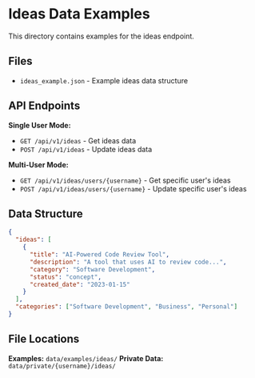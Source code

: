 # Ideas Data Examples

This directory contains examples for the ideas endpoint.

## Files

- `ideas_example.json` - Example ideas data structure

## API Endpoints

**Single User Mode:**
- `GET /api/v1/ideas` - Get ideas data
- `POST /api/v1/ideas` - Update ideas data

**Multi-User Mode:**
- `GET /api/v1/ideas/users/{username}` - Get specific user's ideas
- `POST /api/v1/ideas/users/{username}` - Update specific user's ideas

## Data Structure

```json
{
  "ideas": [
    {
      "title": "AI-Powered Code Review Tool",
      "description": "A tool that uses AI to review code...",
      "category": "Software Development",
      "status": "concept",
      "created_date": "2023-01-15"
    }
  ],
  "categories": ["Software Development", "Business", "Personal"]
}
```

## File Locations

**Examples:** `data/examples/ideas/`
**Private Data:** `data/private/{username}/ideas/`
